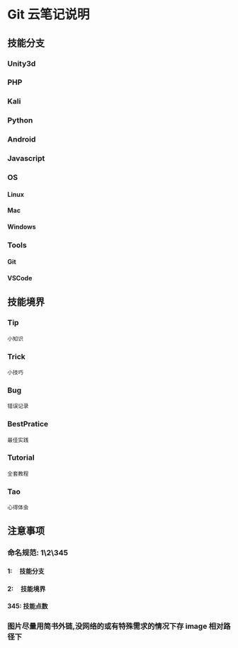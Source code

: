 # Git 云笔记说明

## 技能分支

### Unity3d

### PHP

### Kali

### Python

### Android

### Javascript

### OS

#### Linux

#### Mac

#### Windows

### Tools

#### Git

#### VSCode

## 技能境界

### Tip

    小知识

### Trick

    小技巧

### Bug

    错误记录

### BestPratice

    最佳实践

### Tutorial

    全套教程

### Tao​

    心得体会

## 注意事项

### 命名规范: 1\2\345

#### 1:     技能分支

#### 2:     技能境界

#### 345: 技能点数

### 图片尽量用简书外链,没网络的或有特殊需求的情况下存 image 相对路径下
